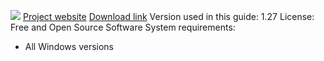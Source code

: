 ![](https://securityinabox.org/sites/securityinabox.org/files/media/tool/logo/keepass-logo-hr.png)
[Project website](http://www.keepass.info/)
[Download link](http://www.keepass.info/download.html)
Version used in this guide: 1.27
License: Free and Open Source Software
System requirements:
- All Windows versions
